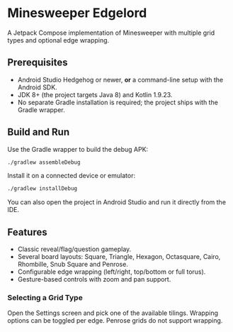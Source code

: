 # Minesweeper Edgelord

A Jetpack Compose implementation of Minesweeper with multiple grid types and optional edge wrapping.

## Prerequisites

- Android Studio Hedgehog or newer, **or** a command-line setup with the Android SDK.
- JDK 8+ (the project targets Java 8) and Kotlin 1.9.23.
- No separate Gradle installation is required; the project ships with the Gradle wrapper.

## Build and Run

Use the Gradle wrapper to build the debug APK:

```bash
./gradlew assembleDebug
```

Install it on a connected device or emulator:

```bash
./gradlew installDebug
```

You can also open the project in Android Studio and run it directly from the IDE.

## Features

- Classic reveal/flag/question gameplay.
- Several board layouts: Square, Triangle, Hexagon, Octasquare, Cairo, Rhombille, Snub Square and Penrose.
- Configurable edge wrapping (left/right, top/bottom or full torus).
- Gesture-based controls with zoom and pan support.

### Selecting a Grid Type

Open the Settings screen and pick one of the available tilings. Wrapping options can be toggled per edge. Penrose grids do not support wrapping.
